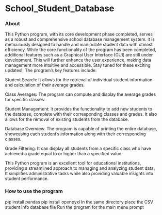 # School_Student_Database
### About

This Python program, with its core development phase completed, serves as a robust and comprehensive school database management system. It is meticulously designed to handle and manipulate student data with utmost efficiency. While the core functionality of the program has been completed, additional features such as a Graphical User Interface (GUI) are still under development. This will further enhance the user experience, making data management more intuitive and accessible. Stay tuned for these exciting updates!. The program’s key features include:

Student Search: It allows for the retrieval of individual student information and calculation of their average grades.

Class Averages: The program can compute and display the average grades for specific classes.

Student Management: It provides the functionality to add new students to the database, complete with their corresponding classes and grades. It also allows for the removal of existing students from the database.

Database Overview: The program is capable of printing the entire database, showcasing each student’s information along with their corresponding classes.

Grade Filtering: It can display all students from a specific class who have achieved a grade equal to or higher than a specified value.

This Python program is an excellent tool for educational institutions, providing a streamlined approach to managing and analyzing student data. It simplifies administrative tasks while also providing valuable insights into student performance.

### How to use the program

pip install pandas
pip install openpyxl
In the same directory place the CSV student info database file
Run the program for the main menu prompt 
